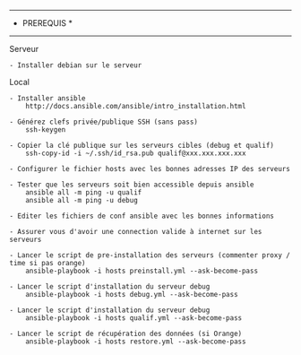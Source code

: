 *************
* PREREQUIS *
*************

Serveur

	- Installer debian sur le serveur

Local

	- Installer ansible
		http://docs.ansible.com/ansible/intro_installation.html

	- Générez clefs privée/publique SSH (sans pass)
		ssh-keygen

	- Copier la clé publique sur les serveurs cibles (debug et qualif)
		ssh-copy-id -i ~/.ssh/id_rsa.pub qualif@xxx.xxx.xxx.xxx

	- Configurer le fichier hosts avec les bonnes adresses IP des serveurs

	- Tester que les serveurs soit bien accessible depuis ansible
		ansible all -m ping -u qualif
		ansible all -m ping -u debug

	- Editer les fichiers de conf ansible avec les bonnes informations

	- Assurer vous d'avoir une connection valide à internet sur les serveurs

	- Lancer le script de pre-installation des serveurs (commenter proxy / time si pas orange)
		ansible-playbook -i hosts preinstall.yml --ask-become-pass

	- Lancer le script d'installation du serveur debug
		ansible-playbook -i hosts debug.yml --ask-become-pass

	- Lancer le script d'installation du serveur debug
		ansible-playbook -i hosts qualif.yml --ask-become-pass

	- Lancer le script de récupération des données (si Orange)
		ansible-playbook -i hosts restore.yml --ask-become-pass
